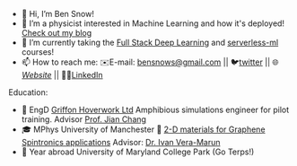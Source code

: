 - 👋 Hi, I’m Ben Snow!
- 👀 I’m a physicist interested in Machine Learning and how it's deployed! [Check out my blog](https://bensnow6.github.io/posts/serverlessml/)
- 🌱 I’m currently taking the [Full Stack Deep Learning](https://fullstackdeeplearning.com/) and [serverless-ml](https://www.serverless-ml.org/) courses!
- 📫 How to reach me: ✉️E-mail: bensnows@gmail.com || 🐦[twitter](https://twitter.com/Snowbobadger) || 🌐[*Website*](https://bensnow6.github.io/) || 🧑‍💼[LinkedIn](https://www.linkedin.com/in/bensnow6/)

Education:
- 🌊 EngD [Griffon Hoverwork Ltd](https://www.griffonhoverwork.com/) Amphibious simulations engineer for pilot training. Advisor [Prof. Jian Chang](https://staffprofiles.bournemouth.ac.uk/display/jchang)
- 🎓 MPhys University of Manchester 🐝 [2-D materials for Graphene Spintronics applications](https://github.com/BenSnow6/Semester-2-MPhys-report/blob/master/Ben%20Snow%20Semester%202%20report.pdf) Advisor: [Dr. Ivan Vera-Marun](https://www.research.manchester.ac.uk/portal/ivan.veramarun.html)
- 🐢 Year abroad University of Maryland College Park (Go Terps!)


<!---
BenSnow6/BenSnow6 is a ✨ special ✨ repository because its `README.md` (this file) appears on your GitHub profile.
You can click the Preview link to take a look at your changes.
--->
